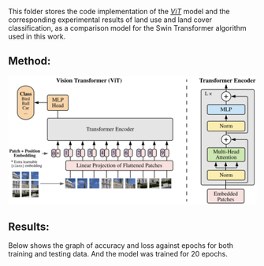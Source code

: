 This folder stores the code implementation of the [*ViT*](https://arxiv.org/abs/2010.11929) model and the corresponding experimental results of land use and land cover classification, as a comparison model for the Swin Transformer algorithm used in this work.

## Method:
![alt](data/ViT.png "Figure 1.  The architecture of the ViT.")

## Results:
Below shows the graph of accuracy and loss against epochs for both training and testing data. And the model was trained for 20 epochs.

